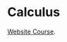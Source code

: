 # Calculus
[Website Course](https://sites.google.com/site/brigittebreckner/links/analysis-for-cs/).

